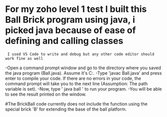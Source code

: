 # For my zoho level 1 test I built this Ball Brick program using java, i picked java because of ease of defining and calling classes
     I used VS Code to write and debug but any other code editor should work fine as well

-Open a command prompt window and go to the directory where you saved the java program (Ball.java). Assume it's C:\.
-Type 'javac Ball.java' and press enter to compile your code. If there are no errors in your code, the command prompt will take you to the next line (Assumption: The path variable is set).
-Now, type ' java ball ' to run your program.
-You will be able to see the result printed on the window.

#The BrickBall code currently does not include the function using the special brick 'B' for extending the base of the ball platform.
